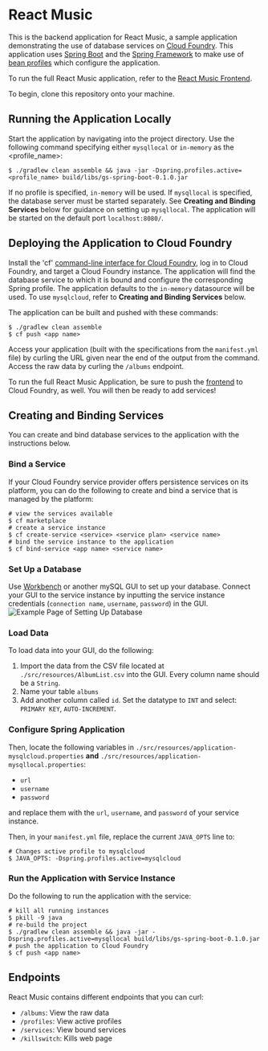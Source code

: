 React Music
===========

This is the backend application for React Music, a sample application demonstrating the use of database services on 
[Cloud Foundry](http://cloudfoundry.org). This application uses [Spring Boot](http://projects.spring.io/spring-boot/) 
and the [Spring Framework](http://spring.io) to make use of [bean profiles](http://docs.spring.io/spring-boot/docs/current/reference/html/boot-features-profiles.html)
which configure the application.

To run the full React Music application, refer to the [React Music Frontend](https://github.com/shainachen/react-music-js).

To begin, clone this repository onto your machine. 

## Running the Application Locally

Start the application by navigating into the project directory. Use the following command specifying either `mysqllocal` or
`in-memory` as the <profile_name>:

~~~
$ ./gradlew clean assemble && java -jar -Dspring.profiles.active=<profile_name> build/libs/gs-spring-boot-0.1.0.jar
~~~

If no profile is specified, `in-memory` will be used. If `mysqllocal` is specified, the database server must be started separately. See **Creating and Binding Services** below for guidance on
setting up `mysqllocal`.
The application will be started on the default port `localhost:8080/`.

## Deploying the Application to Cloud Foundry

Install the 'cf' [command-line interface for Cloud Foundry](http://docs.cloudfoundry.org/cf-cli/), log in to Cloud Foundry, and target a Cloud Foundry instance. The application will find the database service to which it is bound and configure the
corresponding Spring profile. The application defaults to the `in-memory` datasource will be used. To use `mysqlcloud`, refer to **Creating and Binding Services**
below. 

The application can be built and pushed with these commands:

~~~
$ ./gradlew clean assemble
$ cf push <app name>
~~~

Access your application (built with the specifications from the `manifest.yml` file) by curling the URL given near the end
of the output from the command. Access the raw data by curling the `/albums` endpoint.

To run the full React Music Application, be sure to push the [frontend](https://github.com/shainachen/react-music-js) to
Cloud Foundry, as well. You will then be ready to add services!

## Creating and Binding Services
You can create and bind database services to the application with the instructions below.

### Bind a Service
If your Cloud Foundry service provider offers persistence services on its platform, you can do the following
to create and bind a service that is managed by the platform:
~~~
# view the services available
$ cf marketplace
# create a service instance
$ cf create-service <service> <service plan> <service name>
# bind the service instance to the application
$ cf bind-service <app name> <service name>
~~~

### Set Up a Database
Use [Workbench](https://www.mysql.com/products/workbench/) or another mySQL GUI to set up your database. Connect your GUI to
the service instance by inputting the service instance credentials (`connection name`, `username`, `password`) in the GUI. 
![Example Page of Setting Up Database](https://dev.mysql.com/doc/workbench/en/images/wb-mysql-connections-setup-new-connection.png)
### Load Data
To load data into your GUI, do the following:
1. Import the data from the CSV file located at `./src/resources/AlbumList.csv` into the GUI. Every column name should be a `String`.
2. Name your table `albums`
3. Add another column called `id`. Set the datatype to `INT` and select: `PRIMARY KEY`, `AUTO-INCREMENT`.

### Configure Spring Application
Then, locate the following variables in `./src/resources/application-mysqlcloud.properties` **and** `./src/resources/application-mysqllocal.properties`:
* `url`
* `username`
* `password`

and replace them with the `url`, `username`, and `password` of your service instance. 

Then, in your `manifest.yml` file, replace the current `JAVA_OPTS` line to: 
~~~
# Changes active profile to mysqlcloud
$ JAVA_OPTS: -Dspring.profiles.active=mysqlcloud
~~~

### Run the Application with Service Instance

Do the following to run the application with the service:
~~~
# kill all running instances
$ pkill -9 java
# re-build the project
$ ./gradlew clean assemble && java -jar -Dspring.profiles.active=mysqllocal build/libs/gs-spring-boot-0.1.0.jar
# push the application to Cloud Foundry
$ cf push <app name>
~~~

## Endpoints

React Music contains different endpoints that you can curl:

* `/albums`: View the raw data
* `/profiles`: View active profiles
* `/services`: View bound services
* `/killswitch`: Kills web page